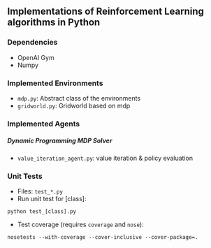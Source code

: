 ## Implementations of Reinforcement Learning algorithms in Python

### Dependencies

- OpenAI Gym
- Numpy

### Implemented Environments

- `mdp.py`: Abstract class of the environments
- `gridworld.py`: Gridworld based on mdp

### Implemented Agents

##### Dynamic Programming MDP Solver

- `value_iteration_agent.py`: value iteration & policy evaluation

### Unit Tests

- Files: `test_*.py`
- Run unit test for [class]:

`python test_[class].py`

- Test coverage (requires `coverage` and `nose`):

`nosetests --with-coverage --cover-inclusive --cover-package=.`

